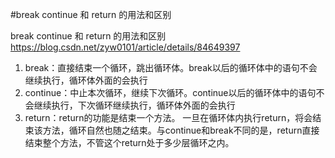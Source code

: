 #break continue 和 return 的用法和区别
 



break continue 和 return 的用法和区别
https://blog.csdn.net/zyw0101/article/details/84649397

1. break：直接结束一个循环，跳出循环体。break以后的循环体中的语句不会继续执行，循环体外面的会执行
2. continue：中止本次循环，继续下次循环。continue以后的循环体中的语句不会继续执行，下次循环继续执行，循环体外面的会执行
3. return：return的功能是结束一个方法。 一旦在循环体内执行return，将会结束该方法，循环自然也随之结束。与continue和break不同的是，return直接结束整个方法，不管这个return处于多少层循环之内。












 
